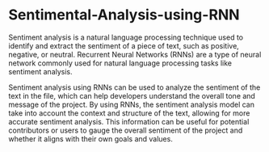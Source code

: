 # Sentimental-Analysis-using-RNN
Sentiment analysis is a natural language processing technique used to identify and extract the sentiment of a piece of text, such as positive, negative, or neutral. Recurrent Neural Networks (RNNs) are a type of neural network commonly used for natural language processing tasks like sentiment analysis.

Sentiment analysis using RNNs can be used to analyze the sentiment of the text in the file, which can help developers understand the overall tone and message of the project. By using RNNs, the sentiment analysis model can take into account the context and structure of the text, allowing for more accurate sentiment analysis. This information can be useful for potential contributors or users to gauge the overall sentiment of the project and whether it aligns with their own goals and values.
